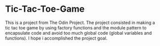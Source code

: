 # Tic-Tac-Toe-Game

This is a project from The Odin Project. The project consisted in making a tic tac toe game by using factory functions and the module pattern to encapsulate code and avoid too much global code (global variables and functions). I hope i accomplished the project goal.
